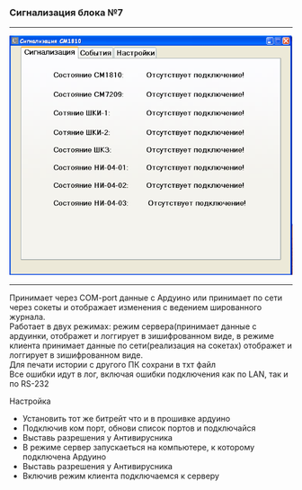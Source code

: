 ### Сигнализация блока №7  
____
<img src="https://github.com/oldr1990/oldr1990/blob/master/Readme/alarm.gif">  

____
  
Принимает через COM-port данные с Ардуино или принимает по сети через сокеты  и  отображает изменения с ведением шированного журнала.  
Работает в двух режимах: режим сервера(принимает данные с ардуинки, отображет и логгирует в зишифрованном  виде,
в режиме клиента принимает данные по сети(реализация на сокетах) отображет и логгирует в зишифрованном  виде.  
Для печати истории с другого ПК сохрани в тхт файл  
Все ошибки идут в лог, включая ошибки подключения как по LAN, так и по RS-232  
 
Настройка  
* Установить тот же битрейт что и в прошивке ардуино  
* Подключив ком порт, обнови список портов и подключайся  
* Выставь разрешения у Антивирусника  
* В режиме сервер запускаеться на компьютере, к которому подключена Ардуино  
* Выставь разрешения у Антивирусника  
* Включив режим клиента подключаемся к серверу  
